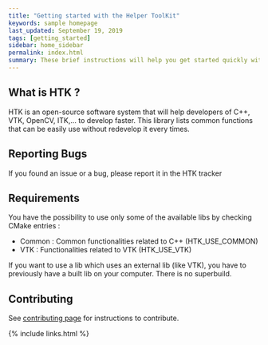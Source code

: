 ```yaml
---
title: "Getting started with the Helper ToolKit"
keywords: sample homepage
last_updated: September 19, 2019
tags: [getting_started]
sidebar: home_sidebar
permalink: index.html
summary: These brief instructions will help you get started quickly with the HTK
---
```


## What is HTK ?

HTK is an open-source software system that will help developers
of C++, VTK, OpenCV, ITK,... to develop faster. This library lists
common functions that can be easily use without redevelop it every times.

## Reporting Bugs

If you found an issue or a bug, please report it in the HTK tracker

## Requirements

You have the possibility to use only some of the available libs by checking
CMake entries :
- Common : Common functionalities related to C++ (HTK_USE_COMMON)
- VTK : Functionalities related to VTK (HTK_USE_VTK)

If you want to use a lib which uses an external lib (like VTK), you have to
previously have a built lib on your computer. There is no superbuild.

## Contributing

See [contributing page](htk_contributing.html) for instructions to contribute.

{% include links.html %}
